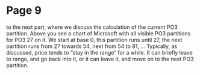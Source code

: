 # Page 9

to the next part, where we discuss the calculation of the
current PO3 partition.
Above you see a chart of Microsoft with all visible PO3
partitions for PO3 27 on it.
We start at base 0, this partition runs until 27, the next
partition runs from 27 towards 54, next from 54 to 81, …
Typically, as discussed, price tends to “stay in the range”
for a while. It can briefly leave to range, and go back into it, or
it can leave it, and move on to the next PO3 partition.